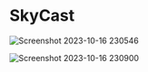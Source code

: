 # SkyCast


![Screenshot 2023-10-16 230546](https://github.com/nazneen-k/SkyCast/assets/117660793/1e2fcf06-feff-4e6f-8cf2-72d887b9439d)


![Screenshot 2023-10-16 230900](https://github.com/nazneen-k/SkyCast/assets/117660793/c1e11d4f-9ab5-4749-9941-bff108e486e0)
